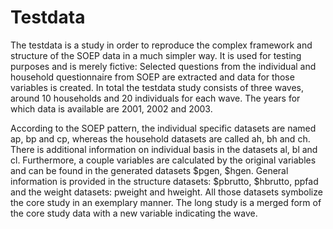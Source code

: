 
Testdata
========

The testdata is a study in order to reproduce the complex framework and structure of the SOEP data in a much simpler way.
It is used for testing purposes and is merely fictive: Selected questions from the individual and household questionnaire
from SOEP are extracted and data for those variables is created. In total the testdata study consists of three waves, 
around 10 households and 20 individuals for each wave. The years for which data is available are 2001, 2002 and 2003.

According to the SOEP pattern, the individual specific datasets are named ap, bp and cp, whereas the household datasets are
called ah, bh and ch. There is additional information on individual basis in the datasets al, bl and cl. Furthermore, a 
couple variables are calculated by the original variables and can be found in the generated datasets $pgen, $hgen. General
information is provided in the structure datasets: $pbrutto, $hbrutto, ppfad and the weight datasets: pweight and hweight.
All those datasets symbolize the core study in an exemplary manner. The long study is a merged form of the core study data
with a new variable indicating the wave.
